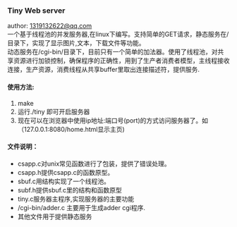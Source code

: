 ### Tiny Web server
author: <1319132622@qq.com>  
  一个基于线程池的并发服务器,在linux下编写。支持简单的GET请求，静态服务在/目录下，实现了显示图片,文本，下载文件等功能。  
    动态服务在/cgi-bin/目录下，目前只有一个简单的加法器。使用了线程池，对共享资源进行加锁控制，确保程序的正确性，用到了生产者消费者模型，主线程接收连接，生产资源，消费线程从共享buffer里取出连接描述符，提供服务.  
#### 使用方法:  
  1. make
  2. 运行./tiny <port>即可开启服务器
  3. 现在可以在浏览器中使用ip地址:端口号(port)的方式访问服务器了。如（127.0.0.1:8080/home.html显示主页)  
   

#### 文件说明：  
  * csapp.c对unix常见函数进行了包装，提供了错误处理。  
  * csapp.h提供csapp.c的函数原型。  
  * sbuf.c用结构实现了一个线程池。  
  * subf.h提供sbuf.c里的结构和函数原型  
  * tiny.c服务器主程序,实现服务器的主要功能
  * /cgi-bin/adder.c 主要用于生成adder cgi程序.
  * 其他文件用于提供静态服务
